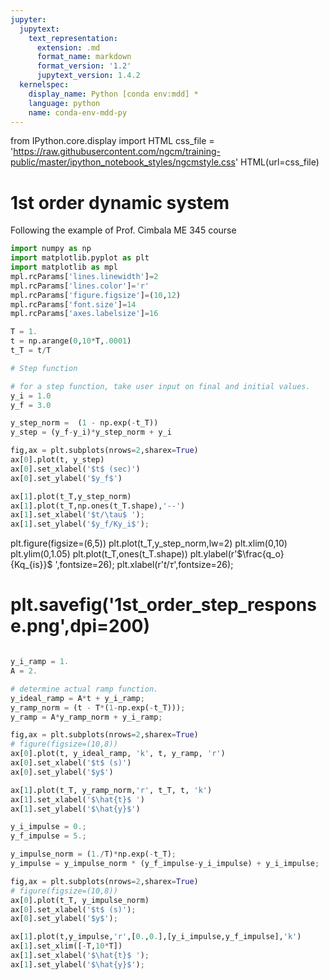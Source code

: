 ```yaml
---
jupyter:
  jupytext:
    text_representation:
      extension: .md
      format_name: markdown
      format_version: '1.2'
      jupytext_version: 1.4.2
  kernelspec:
    display_name: Python [conda env:mdd] *
    language: python
    name: conda-env-mdd-py
---
```


<!-- #raw -->
from IPython.core.display import HTML
css_file = 'https://raw.githubusercontent.com/ngcm/training-public/master/ipython_notebook_styles/ngcmstyle.css'
HTML(url=css_file)
<!-- #endraw -->

<!-- #region slideshow={"slide_type": "slide"} -->
# 1st order dynamic system
Following the example of Prof. Cimbala ME 345 course
<!-- #endregion -->

```python jupyter={"outputs_hidden": false} slideshow={"slide_type": "slide"}
import numpy as np
import matplotlib.pyplot as plt
import matplotlib as mpl
mpl.rcParams['lines.linewidth']=2
mpl.rcParams['lines.color']='r'
mpl.rcParams['figure.figsize']=(10,12)
mpl.rcParams['font.size']=14
mpl.rcParams['axes.labelsize']=16
```

```python jupyter={"outputs_hidden": false} slideshow={"slide_type": "slide"}
T = 1.
t = np.arange(0,10*T,.0001)
t_T = t/T

# Step function

# for a step function, take user input on final and initial values.
y_i = 1.0
y_f = 3.0

y_step_norm =  (1 - np.exp(-t_T))
y_step = (y_f-y_i)*y_step_norm + y_i
```

```python jupyter={"outputs_hidden": false} slideshow={"slide_type": "slide"}
fig,ax = plt.subplots(nrows=2,sharex=True)
ax[0].plot(t, y_step)
ax[0].set_xlabel('$t$ (sec)')
ax[0].set_ylabel('$y_f$')

ax[1].plot(t_T,y_step_norm)
ax[1].plot(t_T,np.ones(t_T.shape),'--')
ax[1].set_xlabel('$t/\tau$ ');
ax[1].set_ylabel('$y_f/Ky_i$');
```

<!-- #raw slideshow={"slide_type": "subslide"} -->
plt.figure(figsize=(6,5))
plt.plot(t_T,y_step_norm,lw=2)
plt.xlim(0,10)
plt.ylim(0,1.05)
plt.plot(t_T,ones(t_T.shape))
plt.ylabel(r'$\frac{q_o}{Kq_{is}}$ ',fontsize=26);
plt.xlabel(r'$t/\tau$',fontsize=26);
# plt.savefig('1st_order_step_response.png',dpi=200)
<!-- #endraw -->

```python jupyter={"outputs_hidden": false} slideshow={"slide_type": "slide"}

y_i_ramp = 1.
A = 2.

# determine actual ramp function. 
y_ideal_ramp = A*t + y_i_ramp;
y_ramp_norm = (t - T*(1-np.exp(-t_T)));
y_ramp = A*y_ramp_norm + y_i_ramp;

fig,ax = plt.subplots(nrows=2,sharex=True)
# figure(figsize=(10,8))
ax[0].plot(t, y_ideal_ramp, 'k', t, y_ramp, 'r')
ax[0].set_xlabel('$t$ (s)')
ax[0].set_ylabel('$y$')

ax[1].plot(t_T, y_ramp_norm,'r', t_T, t, 'k')
ax[1].set_xlabel('$\hat{t}$ ')
ax[1].set_ylabel('$\hat{y}$')


```

```python jupyter={"outputs_hidden": false} slideshow={"slide_type": "slide"}
y_i_impulse = 0.;
y_f_impulse = 5.;

y_impulse_norm = (1./T)*np.exp(-t_T);
y_impulse = y_impulse_norm * (y_f_impulse-y_i_impulse) + y_i_impulse;
```

```python jupyter={"outputs_hidden": false} slideshow={"slide_type": "slide"}
fig,ax = plt.subplots(nrows=2,sharex=True)
# figure(figsize=(10,8))
ax[0].plot(t_T, y_impulse_norm)
ax[0].set_xlabel('$t$ (s)');
ax[0].set_ylabel('$y$');

ax[1].plot(t,y_impulse,'r',[0.,0.],[y_i_impulse,y_f_impulse],'k')
ax[1].set_xlim([-T,10*T])
ax[1].set_xlabel('$\hat{t}$ ');
ax[1].set_ylabel('$\hat{y}$');
```

```python

```
